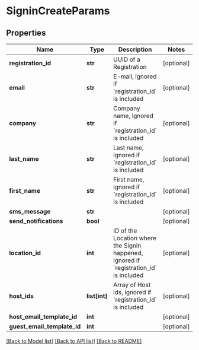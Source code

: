 # SigninCreateParams

## Properties
Name | Type | Description | Notes
------------ | ------------- | ------------- | -------------
**registration_id** | **str** | UUID of a Registration | [optional] 
**email** | **str** | E-mail, ignored if &#x60;registration_id&#x60; is included | [optional] 
**company** | **str** | Company name, ignored if &#x60;registration_id&#x60; is included | [optional] 
**last_name** | **str** | Last name, ignored if &#x60;registration_id&#x60; is included | [optional] 
**first_name** | **str** | First name, ignored if &#x60;registration_id&#x60; is included | [optional] 
**sms_message** | **str** |  | [optional] 
**send_notifications** | **bool** |  | [optional] 
**location_id** | **int** | ID of the Location where the Signin happened, ignored if &#x60;registration_id&#x60; is included | [optional] 
**host_ids** | **list[int]** | Array of Host ids, ignored if &#x60;registration_id&#x60; is included | [optional] 
**host_email_template_id** | **int** |  | [optional] 
**guest_email_template_id** | **int** |  | [optional] 

[[Back to Model list]](../README.md#documentation-for-models) [[Back to API list]](../README.md#documentation-for-api-endpoints) [[Back to README]](../README.md)


